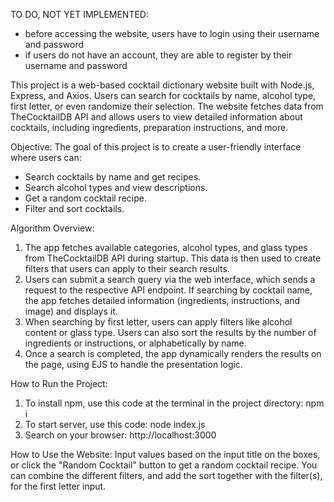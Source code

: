 TO DO, NOT YET IMPLEMENTED:
- before accessing the website, users have to login using their username and password
- if users do not have an account, they are able to register by their username and password

This project is a web-based cocktail dictionary website built with Node.js, Express, and Axios. Users can search for cocktails by name, alcohol type, first letter, or even randomize their selection. The website fetches data from TheCocktailDB API and allows users to view detailed information about cocktails, including ingredients, preparation instructions, and more.

Objective:
The goal of this project is to create a user-friendly interface where users can:
* Search cocktails by name and get recipes.
* Search alcohol types and view descriptions.
* Get a random cocktail recipe.
* Filter and sort cocktails.

Algorithm Overview:
1. The app fetches available categories, alcohol types, and glass types from TheCocktailDB API during startup.
This data is then used to create filters that users can apply to their search results.
2. Users can submit a search query via the web interface, which sends a request to the respective API endpoint.
If searching by cocktail name, the app fetches detailed information (ingredients, instructions, and image) and displays it.
3. When searching by first letter, users can apply filters like alcohol content or glass type.
Users can also sort the results by the number of ingredients or instructions, or alphabetically by name.
4. Once a search is completed, the app dynamically renders the results on the page, using EJS to handle the presentation logic.

How to Run the Project:
1. To install npm, use this code at the terminal in the project directory:
npm i 
2. To start server, use this code:
node index.js
3. Search on your browser:
http://localhost:3000

How to Use the Website:
Input values based on the input title on the boxes, or click the "Random Cocktail" button to get a random cocktail recipe.
You can combine the different filters, and add the sort together with the filter(s), for the first letter input.

